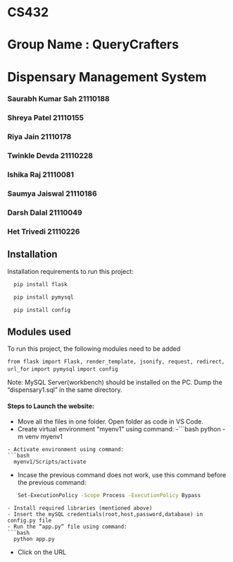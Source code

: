 # CS432
# Group Name : QueryCrafters
# Dispensary Management System

### Saurabh Kumar Sah 21110188
### Shreya Patel 21110155
### Riya Jain 21110178
### Twinkle Devda 21110228
### Ishika Raj 21110081
### Saumya Jaiswal 21110186
### Darsh Dalal 21110049
### Het Trivedi 21110226


## Installation

Installation requirements to run this project:

```bash
  pip install flask
```
```bash
  pip install pymysql
```
```bash
  pip install config
```

## Modules used

To run this project, the following modules need to be added

`from flask import Flask, render_template, jsonify, request, redirect, url_for`
`import pymysql`
`import config`


Note: MySQL Server(workbench) should be installed on the PC. Dump the “dispensary1.sql” in the same directory.



#### Steps to Launch the website:


- Move all the files in one folder. Open folder as code in VS Code.
- Create virtual environment "myenv1" using command:
-```bash
  python -m venv myenv1
```
- Activate environment using command:
```bash
  myenv1/Scripts/activate
```
- Incase the previous command does not work, use this command before the previous command:
  ```bash
  Set-ExecutionPolicy -Scope Process -ExecutionPolicy Bypass
```
- Install required libraries (mentioned above)
- Insert the mySQL credentials(root,host,password,database) in config.py file
- Run the “app.py” file using command:
```bash
  python app.py
```
- Click on the URL 

